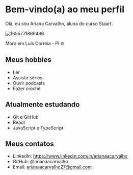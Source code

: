 # Bem-vindo(a) ao meu perfil

Olá, eu sou Ariana Carvalho, aluna do curso Staart.

![1655771869436](https://user-images.githubusercontent.com/107724622/174900029-a46cdc78-8225-4d44-a499-09a81b23ebae.png)

Moro em Luís Correia - PI 🌐

## Meus hobbies

- Ler
- Assistir séries
- Ouvir podcasts
- Fazer crochê

## Atualmente estudando 

- Git e GitHub 
- React 
- JavaScript e TypeScript


## Meus contatos

- LinkedIn: https://www.linkedin.com/in/arianaacarvalho
- GitHub: @arianaacarvalho
- Email: arianaacarvalho27@gmail.com
